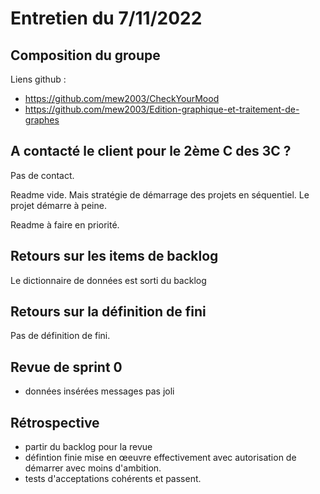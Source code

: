 # Entretien du 7/11/2022

## Composition du groupe

Liens github :
- https://github.com/mew2003/CheckYourMood
- https://github.com/mew2003/Edition-graphique-et-traitement-de-graphes

## A contacté le client pour le 2ème C des 3C ?

Pas de contact.

Readme vide.
Mais stratégie de démarrage des projets en séquentiel.
Le projet démarre à peine.

Readme à faire en priorité.

## Retours sur les items de backlog

Le dictionnaire de données est sorti du backlog

## Retours sur la définition de fini

Pas de définition de fini.

## Revue de sprint 0

- données insérées messages pas joli

## Rétrospective
- partir du backlog pour la revue
- défintion finie mise en œeuvre effectivement avec autorisation de démarrer avec moins d'ambition.
- tests d'acceptations cohérents et passent.